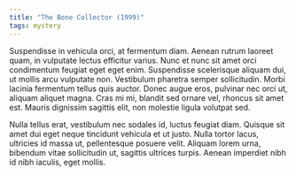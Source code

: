 ```yaml
---
title: "The Bone Collector (1999)"
tags: mystery
---
```

Suspendisse in vehicula orci, at fermentum diam. Aenean rutrum laoreet quam, in vulputate lectus efficitur varius. Nunc et nunc sit amet orci condimentum feugiat eget eget enim. Suspendisse scelerisque aliquam dui, ut mollis arcu vulputate non. Vestibulum pharetra semper sollicitudin. Morbi lacinia fermentum tellus quis auctor. Donec augue eros, pulvinar nec orci ut, aliquam aliquet magna. Cras mi mi, blandit sed ornare vel, rhoncus sit amet est. Mauris dignissim sagittis elit, non molestie ligula volutpat sed.

Nulla tellus erat, vestibulum nec sodales id, luctus feugiat diam. Quisque sit amet dui eget neque tincidunt vehicula et ut justo. Nulla tortor lacus, ultricies id massa ut, pellentesque posuere velit. Aliquam lorem urna, bibendum vitae sollicitudin ut, sagittis ultrices turpis. Aenean imperdiet nibh id nibh iaculis, eget mollis.
